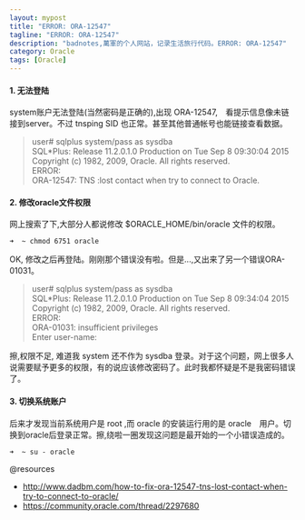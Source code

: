 ```yaml
---
layout: mypost
title: "ERROR: ORA-12547"
tagline: "ERROR: ORA-12547"
description: "badnotes,萬軍的个人网站，记录生活旅行代码。ERROR: ORA-12547"
category: Oracle
tags: [Oracle]
---
```




#### 1. 无法登陆

system账户无法登陆(当然密码是正确的),出现 ORA-12547,　看提示信息像未链接到server。不过 tnsping SID 也正常。甚至其他普通帐号也能链接查看数据。

> user# sqlplus system/pass as sysdba    
> SQL*Plus: Release 11.2.0.1.0 Production on Tue Sep 8 09:30:04 2015    
> Copyright (c) 1982, 2009, Oracle.  All rights reserved.    
> ERROR:    
> ORA-12547: TNS :lost contact when try to connect to Oracle.


#### 2. 修改oracle文件权限

网上搜索了下,大部分人都说修改 $ORACLE_HOME/bin/oracle 文件的权限。

  `➜  ~ chmod 6751 oracle`

OK, 修改之后再登陆。刚刚那个错误没有啦。但是...,又出来了另一个错误ORA-01031。

> user# sqlplus system/pass as sysdba    
> SQL*Plus: Release 11.2.0.1.0 Production on Tue Sep 8 09:34:04 2015    
> Copyright (c) 1982, 2009, Oracle.  All rights reserved.    
> ERROR:    
> ORA-01031: insufficient privileges    
> Enter user-name:

擦,权限不足, 难道我 system 还不作为 sysdba 登录。对于这个问题，网上很多人说需要赋予更多的权限，有的说应该修改密码了。此时我都怀疑是不是我密码错误了。



#### 3. 切换系统账户

后来才发现当前系统用户是 root ,而 oracle 的安装运行用的是 oracle　用户。切换到oracle后登录正常。擦,绕啦一圈发现这问题是最开始的一个小错误造成的。

  `➜  ~ su - oracle`


@resources

* http://www.dadbm.com/how-to-fix-ora-12547-tns-lost-contact-when-try-to-connect-to-oracle/
* https://community.oracle.com/thread/2297680
